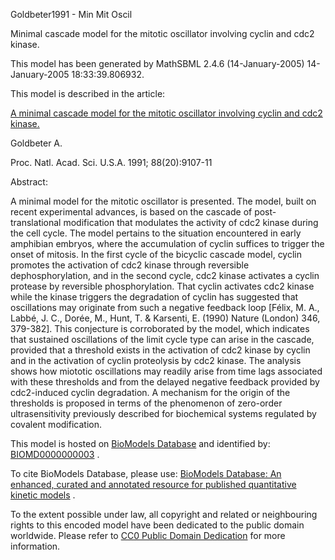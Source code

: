

Goldbeter1991 - Min Mit Oscil

Minimal cascade model for the mitotic oscillator involving cyclin and cdc2
kinase.

This model has been generated by MathSBML 2.4.6 (14-January-2005)
14-January-2005 18:33:39.806932.

This model is described in the article:

[A minimal cascade model for the mitotic oscillator involving cyclin and cdc2
kinase.](http://identifiers.org/pubmed/1833774)

Goldbeter A.

Proc. Natl. Acad. Sci. U.S.A. 1991; 88(20):9107-11

Abstract:

A minimal model for the mitotic oscillator is presented. The model, built on
recent experimental advances, is based on the cascade of post-translational
modification that modulates the activity of cdc2 kinase during the cell cycle.
The model pertains to the situation encountered in early amphibian embryos,
where the accumulation of cyclin suffices to trigger the onset of mitosis. In
the first cycle of the bicyclic cascade model, cyclin promotes the activation
of cdc2 kinase through reversible dephosphorylation, and in the second cycle,
cdc2 kinase activates a cyclin protease by reversible phosphorylation. That
cyclin activates cdc2 kinase while the kinase triggers the degradation of
cyclin has suggested that oscillations may originate from such a negative
feedback loop [Félix, M. A., Labbé, J. C., Dorée, M., Hunt, T. & Karsenti, E.
(1990) Nature (London) 346, 379-382]. This conjecture is corroborated by the
model, which indicates that sustained oscillations of the limit cycle type can
arise in the cascade, provided that a threshold exists in the activation of
cdc2 kinase by cyclin and in the activation of cyclin proteolysis by cdc2
kinase. The analysis shows how miototic oscillations may readily arise from
time lags associated with these thresholds and from the delayed negative
feedback provided by cdc2-induced cyclin degradation. A mechanism for the
origin of the thresholds is proposed in terms of the phenomenon of zero-order
ultrasensitivity previously described for biochemical systems regulated by
covalent modification.

This model is hosted on [BioModels Database](http://www.ebi.ac.uk/biomodels/)
and identified by:
[BIOMD0000000003](http://identifiers.org/biomodels.db/BIOMD0000000003) .

To cite BioModels Database, please use: [BioModels Database: An enhanced,
curated and annotated resource for published quantitative kinetic
models](http://identifiers.org/pubmed/20587024) .

To the extent possible under law, all copyright and related or neighbouring
rights to this encoded model have been dedicated to the public domain
worldwide. Please refer to [CC0 Public Domain
Dedication](http://creativecommons.org/publicdomain/zero/1.0/) for more
information.

